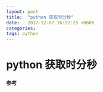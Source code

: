 ```yaml
---
layout: post
title:  "python 获取时分秒"
date:   2017-12-07 16:22:25 +0800
categories:  
tags: python
---
```


# python 获取时分秒 #


#### 参考 ####

